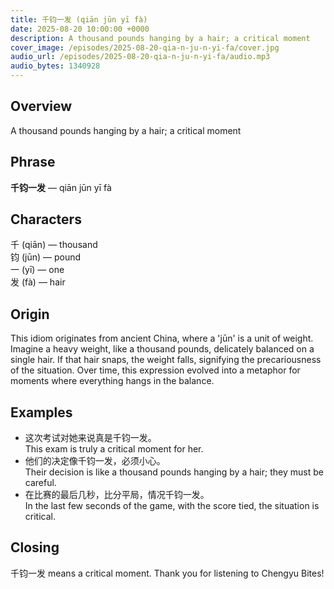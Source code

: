 ```yaml
---
title: 千钧一发 (qiān jūn yī fà)
date: 2025-08-20 10:00:00 +0000
description: A thousand pounds hanging by a hair; a critical moment
cover_image: /episodes/2025-08-20-qia-n-ju-n-yi-fa/cover.jpg
audio_url: /episodes/2025-08-20-qia-n-ju-n-yi-fa/audio.mp3
audio_bytes: 1340928
---
```






## Overview
A thousand pounds hanging by a hair; a critical moment

## Phrase
**千钧一发** — qiān jūn yī fà
## Characters


千 (qiān) — thousand  
钧 (jūn) — pound  
一 (yī) — one  
发 (fà) — hair


## Origin
This idiom originates from ancient China, where a 'jūn' is a unit of weight. Imagine a heavy weight, like a thousand pounds, delicately balanced on a single hair. If that hair snaps, the weight falls, signifying the precariousness of the situation. Over time, this expression evolved into a metaphor for moments where everything hangs in the balance.

## Examples
- 这次考试对她来说真是千钧一发。<br>This exam is truly a critical moment for her.
- 他们的决定像千钧一发，必须小心。<br>Their decision is like a thousand pounds hanging by a hair; they must be careful.
- 在比赛的最后几秒，比分平局，情况千钧一发。<br>In the last few seconds of the game, with the score tied, the situation is critical.

## Closing
千钧一发 means a critical moment. Thank you for listening to Chengyu Bites!

